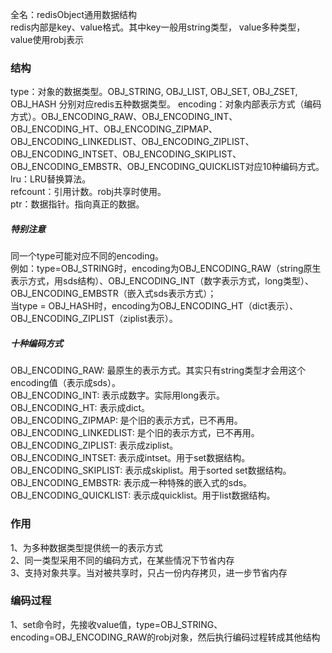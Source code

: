 全名：redisObject通用数据结构  
redis内部是key、value格式。其中key一般用string类型， value多种类型，value使用robj表示  
### 结构
type：对象的数据类型。OBJ_STRING, OBJ_LIST, OBJ_SET, OBJ_ZSET, OBJ_HASH 分别对应redis五种数据类型。
encoding：对象内部表示方式（编码方式）。OBJ_ENCODING_RAW、OBJ_ENCODING_INT、OBJ_ENCODING_HT、OBJ_ENCODING_ZIPMAP、OBJ_ENCODING_LINKEDLIST、OBJ_ENCODING_ZIPLIST、OBJ_ENCODING_INTSET、OBJ_ENCODING_SKIPLIST、OBJ_ENCODING_EMBSTR、OBJ_ENCODING_QUICKLIST对应10种编码方式。  
lru：LRU替换算法。  
refcount：引用计数。robj共享时使用。  
ptr：数据指针。指向真正的数据。  

##### 特别注意  
同一个type可能对应不同的encoding。  
例如：type=OBJ_STRING时，encoding为OBJ_ENCODING_RAW（string原生表示方式，用sds结构）、OBJ_ENCODING_INT（数字表示方式，long类型）、OBJ_ENCODING_EMBSTR（嵌入式sds表示方式）；  
当type = OBJ_HASH时，encoding为OBJ_ENCODING_HT（dict表示）、OBJ_ENCODING_ZIPLIST（ziplist表示）。  

##### 十种编码方式
OBJ_ENCODING_RAW: 最原生的表示方式。其实只有string类型才会用这个encoding值（表示成sds）。  
OBJ_ENCODING_INT: 表示成数字。实际用long表示。  
OBJ_ENCODING_HT: 表示成dict。  
OBJ_ENCODING_ZIPMAP: 是个旧的表示方式，已不再用。
OBJ_ENCODING_LINKEDLIST: 是个旧的表示方式，已不再用。  
OBJ_ENCODING_ZIPLIST: 表示成ziplist。  
OBJ_ENCODING_INTSET: 表示成intset。用于set数据结构。  
OBJ_ENCODING_SKIPLIST: 表示成skiplist。用于sorted set数据结构。  
OBJ_ENCODING_EMBSTR: 表示成一种特殊的嵌入式的sds。  
OBJ_ENCODING_QUICKLIST: 表示成quicklist。用于list数据结构。  

### 作用
1、为多种数据类型提供统一的表示方式  
2、同一类型采用不同的编码方式，在某些情况下节省内存  
3、支持对象共享。当对被共享时，只占一份内存拷贝，进一步节省内存  

### 编码过程
1、set命令时，先接收value值，type=OBJ_STRING、encoding=OBJ_ENCODING_RAW的robj对象，然后执行编码过程转成其他结构